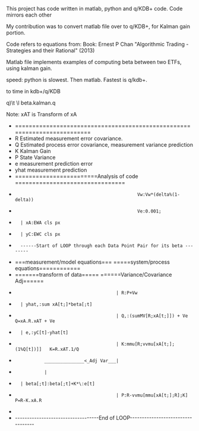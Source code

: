 This project has code written in matlab, python and q/KDB+ code.  Code mirrors each other 

My contribution was to convert matlab file over to q/KDB+, for Kalman gain portion.

Code refers to equations from:
Book: Ernest P Chan "Algorithmic Trading - Strategies and their Rational" (2013)

Matlab file implements examples of computing beta between two ETFs, using kalman gain. 

speed:  python is slowest.  Then matlab.  Fastest is q/kdb+.  

to time in kdb+/q/KDB

q)\t \l beta.kalman.q

Note: xAT is Transform of xA

+ =========================================================================
+ R  Estimated measurement error covariance. 
+ Q  Estimated process error covariance, measurement variance prediction
+ K  Kalman Gain
+ P  State Variance
+ e  measurement prediction error
+ yhat measurement prediction
+ ========================Analysis of code ================================
+ 													Vw:Vw*(delta%(1-delta))
+ 													Ve:0.001;
+ 		| xA:EWA cls px								
+ 		| yC:EWC cls px
+ 		------Start of LOOP through each Data Point Pair for its beta --------
+ ===measurement/model equations===     =====system/process equations============ 
+ =======transform of data=====          ======Variance/Covariance Adj======
+ 											| R:P+Vw
+ 	    | yhat,:sum xA[t;]*beta[;t]
+ 											| Q,:(sumMV[R;xA[t;]]) + Ve	       Q=xA.R.xAT + Ve	
+ 		| e,:yC[t]-yhat[t]
+ 											| K:mmu[R;vvmu[xA[t;];(1%Q[t])]]   K=R.xAT.1/Q
+ 				 _______________<_Adj Var___|				
+ 			     |
+ 	    | beta[;t]:beta[;t]+K*\:e[t]
+ 											| P:R-vvmu[mmu[xA[t;];R];K]  		P=R-K.xA.R
+ 													
+ -----------------------------------End of LOOP----------------------------------
													
					